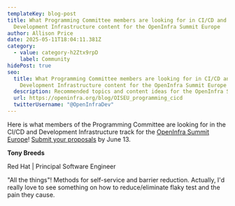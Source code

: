 ```yaml
---
templateKey: blog-post
title: What Programming Committee members are looking for in CI/CD and
  Development Infrastructure content for the OpenInfra Summit Europe
author: Allison Price
date: 2025-05-11T18:04:11.381Z
category:
  - value: category-h2Ztx9rpD
    label: Community
hidePost: true
seo:
  title: What Programming Committee members are looking for in CI/CD and
    Development Infrastructure content for the OpenInfra Summit Europe
  description: Recommended topics and content ideas for the OpenInfra Summit Europe
  url: https://openinfra.org/blog/OISEU_programming_cicd
  twitterUsername: "@OpenInfraDev"
---
```

Here is what members of the Programming Committee are looking for in the CI/CD and Development Infrastructure track for the [OpenInfra Summit Europe](https://summit2025.openinfra.org/)! [Submit your proposals](https://summit2025.openinfra.org/cfp/) by June 13.

**Tony Breeds** 

Red Hat | Principal Software Engineer

"All the things"!  Methods for self-service and barrier reduction.  Actually, I'd really love to see something on how to reduce/eliminate flaky test and the pain they cause.